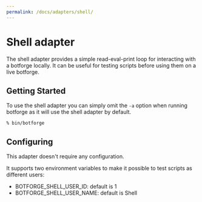 ```yaml
---
permalink: /docs/adapters/shell/
---
```


# Shell adapter

The shell adapter provides a simple read-eval-print loop for interacting with a botforge locally.
It can be useful for testing scripts before using them on a live botforge.

## Getting Started

To use the shell adapter you can simply omit the `-a` option when running
botforge as it will use the shell adapter by default.

    % bin/botforge

## Configuring

This adapter doesn't require any configuration.

It supports two environment variables to make it possible to test scripts as different users:

* BOTFORGE_SHELL_USER_ID: default is 1
* BOTFORGE_SHELL_USER_NAME: default is Shell
